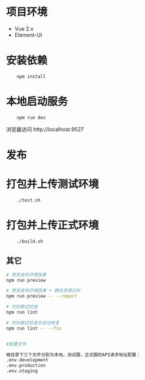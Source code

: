 # 项目环境
- Vue 2.x
- Element-UI


# 安装依赖
```shell
    npm install
```

# 本地启动服务
```shell
    npm run dev
```

浏览器访问 http://localhost:9527

# 发布

# 打包并上传测试环境
```shell
    ./test.sh
```

# 打包并上传正式环境
```shell
    ./build.sh
```

## 其它

```bash
# 预览发布环境效果
npm run preview

# 预览发布环境效果 + 静态资源分析
npm run preview -- --report

# 代码格式检查
npm run lint

# 代码格式检查并自动修复
npm run lint -- --fix


#配置文件

根目录下三个文件分别为本地，测试服，正式服的API请求地址配置：
.env.development
.env.production
.env.staging